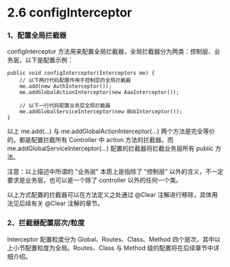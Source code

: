 # 2.6 configInterceptor
### 1、配置全局拦截器

configInterceptor 方法用来配置全局拦截器，全局拦截器分为两类：控制层、业务层，以下是配置示例：
```
public void configInterceptor(Interceptors me) {
    // 以下两行代码配置作用于控制层的全局拦截器
    me.add(new AuthInterceptor());
    me.addGlobalActionInterceptor(new AaaInterceptor());
    
    // 以下一行代码配置业务层全局拦截器
    me.addGlobalServiceInterceptor(new BbbInterceptor());
}
```
以上 me.add(...) 与 me.addGlobalActionInterceptor(...) 两个方法是完全等价的，都是配置拦截所有 Controller 中 action 方法的拦截器。而 me.addGlobalServiceInterceptor(...) 配置的拦截器将拦截业务层所有 public 方法。

注意：以上描述中所谓的 "业务层" 本质上是指除了 "控制层" 以外的含义，不一定要求是业务层，也可以是一个除了 controller 以外的任何一个类。

以上方式配置的拦截器可以在方法定义之处通过 @Clear 注解进行移除，具体用法见后续有关 @Clear 注解的章节。

### 2、拦截器配置层次/粒度
Interceptor 配置粒度分为 Global、Routes、Class、Method 四个层次，其中以上小节配置粒度为全局。Routes、Class 与 Method 级的配置将在后续章节中详细介绍。